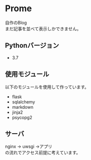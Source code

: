 # Prome
自作のBlog   
まだ記事を並べて表示しかできません。
## Pythonバージョン
- 3.7
## 使用モジュール
以下のモジュールを使用して作っています。   
- flask
- sqlalchemy
- markdown
- jinja2
- psycopg2
## サーバ
nginx -> uwsgi ->アプリ   
の流れでアクセス前提に考えています。

